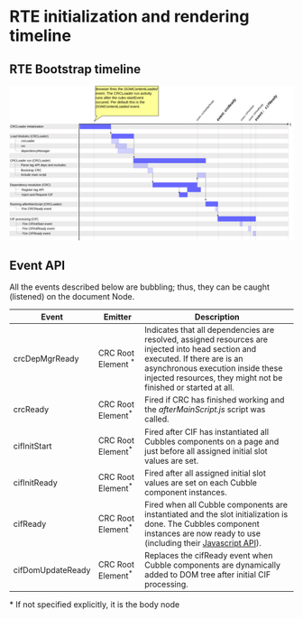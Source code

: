 # RTE initialization and rendering timeline

## RTE Bootstrap timeline

![RTE Bootstrap timeline](../../../.gitbook/assets/rte-timeline.png)

## Event API

All the events described below are bubbling; thus, they can be caught (listened) on the document Node.

| Event | Emitter | Description |
|-------------------|----------------------------------------------------------------------|------------------------------------------------------------------------------------------------------------------------------------------------------------------------------------------------------------------------------------|
| crcDepMgrReady | CRC Root Element <sup>\*</sup> | Indicates that all dependencies are resolved, assigned resources are injected into head section and executed. If there are is an asynchronous execution inside these injected resources, they might not be finished or started at all. |
| crcReady | CRC Root Element<sup>\*</sup> | Fired if CRC has finished working and the *afterMainScript.js* script was called. |
| cifInitStart | CRC Root Element<sup>\*</sup> | Fired after CIF has instantiated all Cubbles components on a page and just before all assigned initial slot values are set. |
| cifInitReady | CRC Root Element<sup>\*</sup> | Fired after all assigned initial slot values are set on each Cubble component instances. |
| cifReady | CRC Root Element<sup>\*</sup> | Fired when all Cubble components are instantiated and the slot initialization is done. The Cubbles component instances are now ready to use (including their [Javascript API](../cubbles-js-api/README.md)). |
| cifDomUpdateReady | CRC Root Element<sup>\*</sup> | Replaces the cifReady event when Cubble components are dynamically added to DOM tree after initial CIF processing. |

\* If not specified explicitly, it is the body node